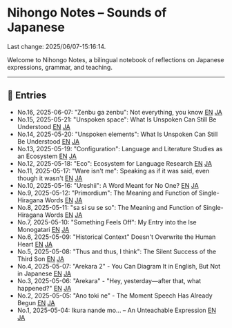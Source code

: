 # Nihongo Notes – Sounds of Japanese

Last change: 2025/06/07-15:16:14.

Welcome to Nihongo Notes, a bilingual notebook of reflections on Japanese expressions, grammar, and teaching.

---

## 📅 Entries

- No.16, 2025-06-07: "Zenbu ga zenbu": Not everything, you know
  [EN](2025/2025-06-07_zenbugazenbu_en.md)
  [JA](2025/2025-06-07_zenbugazenbu_ja.md)
- No.15, 2025-05-21: "Unspoken space": What Is Unspoken Can Still Be Understood
  [EN](2025/2025-05-21_unspokenspace_en.md)
  [JA](2025/2025-05-21_unspokenspace_ja.md)
- No.14, 2025-05-20: "Unspoken elements": What Is Unspoken Can Still Be Understood
  [EN](2025/2025-05-20_unspokenandunderstand_en.md)
  [JA](2025/2025-05-20_unspokenandunderstand_ja.md)
- No.13, 2025-05-19: "Configuration": Language and Literature Studies as an Ecosystem
  [EN](2025/2025-05-19_configecosystem_en.md)
  [JA](2025/2025-05-19_configecosystem_ja.md)
- No.12, 2025-05-18: "Eco": Ecosystem for Language Research
  [EN](2025/2025-05-18_ecosystemoflangresearch_en.md)
  [JA](2025/2025-05-18_ecosystemoflangresearch_ja.md)
- No.11, 2025-05-17: "Ware isn't me": Speaking as if it was said, even though it wasn't
  [EN](2025/2025-05-17_wareutanoyaunaru_en.md)
  [JA](2025/2025-05-17_wareutanoyaunaru_ja.md)
- No.10, 2025-05-16: "Ureshii": A Word Meant for No One?
  [EN](2025/2025-05-16_adj_selftalk_en.md)
  [JA](2025/2025-05-16_adj_selftalk_ja.md)
- No.9, 2025-05-12: "Primordium": The Meaning and Function of Single-Hiragana Words
  [EN](2025/2025-05-12_primordium_en.md)
  [JA](2025/2025-05-12_primordium_ja.md)
- No.8, 2025-05-11: "sa si su se so": The Meaning and Function of Single-Hiragana Words
  [EN](2025/2025-05-11_sasisuseso_en.md)
  [JA](2025/2025-05-11_sasisuseso_ja.md)
- No.7, 2025-05-10: "Something Feels Off": My Entry into the Ise Monogatari
  [EN](2025/2025-05-10_nankahen_en.md)
  [JA](2025/2025-05-10_nankahen_ja.md)
- No.6, 2025-05-09: "Historical Context" Doesn't Overwrite the Human Heart
  [EN](2025/2025-05-09_jidaihaikei_en.md)
  [JA](2025/2025-05-09_jidaihaikei_ja.md)
- No.5, 2025-05-08: "Thus and thus, I think": The Silent Success of the Third Son
  [EN](2025/2025-05-08_tsukumogami_en.md)
  [JA](2025/2025-05-08_tsukumogami_ja.md)
- No.4, 2025-05-07: "Arekara 2" - You Can Diagram It in English, But Not in Japanese
  [EN](2025/2025-05-07_arekara2_en.md)
  [JA](2025/2025-05-07_arekara2_ja.md)
- No.3, 2025-05-06: "Arekara" - "Hey, yesterday—after that, what happened?"
  [EN](2025/2025-05-06_arekara_en.md)
  [JA](2025/2025-05-06_arekara_ja.md)
- No.2, 2025-05-05: "Ano toki ne" - The Moment Speech Has Already Begun
  [EN](2025/2025-05-05_anotokine_en.md)
  [JA](2025/2025-05-05_anotokine_ja.md)
- No.1, 2025-05-04: Ikura nande mo... – An Unteachable Expression
  [EN](2025/2025-05-04_ikura-nandemo_en.md)
  [JA](2025/2025-05-04_ikura-nandemo_ja.md)
